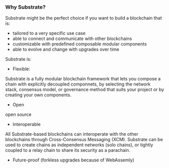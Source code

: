 ### Why Substrate?
Substrate might be the perfect choice if you want to build a blockchain that is:
- tailored to a very specific use case
- able to connect and communicate with other blockchains
- customizable with predefined composable modular components
- able to evolve and change with upgrades over time

Substrate is:
- Flexible:

Substrate is a fully modular blockchain framework that lets you compose a chain with explicitly decoupled componnets, by selecting the network stack, consensus model, or governance method that suits your project or by creating your own components.

- Open

open source

- Interoperable

All Substrate-based blockchains can interoperate with the other blockchains through Cross-Consensus Messaging (XCM). Substrate can be used to create chains as independent networks (solo chains), or tightly coupled to a relay chain to share its security as a parachain.

- Future-proof (forkless upgrades because of WebAssemly)
